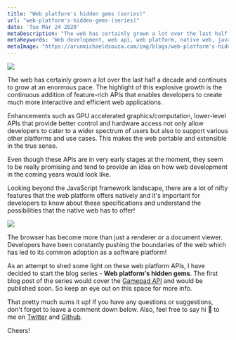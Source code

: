 ```yaml
---
title: "Web platform's hidden gems (series)"
url: "web-platform's-hidden-gems-(series)"
date: 'Tue Mar 24 2020'
metaDescription: "The web has certainly grown a lot over the last half a decade and continues to grow at an enormous pace. The highlight of this explosive growth is the continuous addition of feature-rich APIs that enables developers to create much more interactive and efficient web applications. Enhancements such as GPU accelerated graphics/computation, lower-level APIs that provide better control and hardware access not only allow developers to cater to a wider spectrum of users but also to support various other platforms and use cases. This makes the web portable and extensible in the true sense. Even though these specifications are in very early stages at the moment, they seem to be really promising and tend to provide an idea on how web development in the coming years would look like. Looking beyond the JavaScript framework landscape, there are a lot of nifty features that the web platform offers natively and it's important for developers to know about these specifications and understand the possibilities that the native web has to offer!"
metaKeywords: 'Web development, web api, web platform, native web, javascript api, javascript engine, javascript'
metaImage: "https://arunmichaeldsouza.com/img/blogs/web-platform's-hidden-gems-(series)/1.png"
---
```


![](</img/blogs/web-platform's-hidden-gems-(series)/1.png>)

The web has certainly grown a lot over the last half a decade and continues to grow at an enormous pace. The highlight of this explosive growth is the continuous addition of feature-rich APIs that enables developers to create much more interactive and efficient web applications.

Enhancements such as GPU accelerated graphics/computation, lower-level APIs that provide better control and hardware access not only allow developers to cater to a wider spectrum of users but also to support various other platforms and use cases. This makes the web portable and extensible in the true sense.

Even though these APIs are in very early stages at the moment, they seem to be really promising and tend to provide an idea on how web development in the coming years would look like.

Looking beyond the JavaScript framework landscape, there are a lot of nifty features that the web platform offers natively and it's important for developers to know about these specifications and understand the possibilities that the native web has to offer!

![](</img/blogs/web-platform's-hidden-gems-(series)/2.png>)

The browser has become more than just a renderer or a document viewer. Developers have been constantly pushing the boundaries of the web which has led to its common adoption as a software platform!

As an attempt to shed some light on these web platform APIs, I have decided to start the blog series - **Web platform's hidden gems**. The first blog post of the series would cover the [Gamepad API](https://w3c.github.io/gamepad/) and would be published soon. So keep an eye out on this space for more info.

That pretty much sums it up! If you have any questions or suggestions, don't forget to leave a comment down below. Also, feel free to say hi 👋 to me on [Twitter](https://twitter.com/amdsouza92) and [Github](https://github.com/ArunMichaelDsouza).

Cheers!

